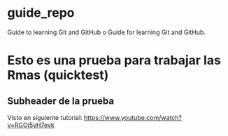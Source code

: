 # guide_repo
Guide to learning Git and GitHub o Guide for learning Git and GitHub.

# Esto es una prueba para trabajar las Rmas (quicktest)

## Subheader de la prueba

Visto en siguiente tutorial: https://www.youtube.com/watch?v=RGOj5yH7evk